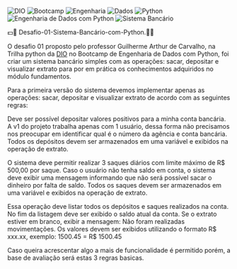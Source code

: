 ![DIO](https://img.shields.io/badge/DIO-FF9900?style=for-the-badge&logo=dio&logoColor=white) ![Bootcamp](https://img.shields.io/badge/Bootcamp-4B8BBE?style=for-the-badge&logo=bootstrap&logoColor=white) ![Engenharia](https://img.shields.io/badge/Engenharia-4B8BBE?style=for-the-badge&logo=engineering&logoColor=white) ![Dados](https://img.shields.io/badge/Dados-00A3E0?style=for-the-badge&logo=data&logoColor=white) ![Python](https://img.shields.io/badge/python-3670A0?style=for-the-badge&logo=python&logoColor=ffdd54) ![Engenharia de Dados com Python](https://img.shields.io/badge/Engenharia%20de%20Dados%20com%20Python-3670A0?style=for-the-badge&logo=python&logoColor=ffdd54) ![Sistema Bancário](https://img.shields.io/badge/Sistema%20Bancário-30A3DC?style=for-the-badge&logo=bank&logoColor=white)


💵:bank: Desafio-01-Sistema-Bancário-com-Python.:bank:💵

O desafio 01 proposto pelo professor Guilherme Arthur de Carvalho, na Trilha python da [DIO](https://www.dio.me) no Bootcamp de Engenharia de Dados com Python, foi criar um sistema bancário simples com as operações: sacar, depositar e visualizar extrato para por em prática os conhecimentos adquiridos no módulo fundamentos.

Para a primeira versão do sistema devemos implementar apenas as operações: sacar, depositar e visualizar extrato de acordo com as seguintes regras:

Deve ser possível depositar valores positivos para a minha conta bancária. A v1 do projeto trabalha apenas com 1 usuário, dessa forma não precisamos nos preocupar em identificar qual é o número da agência e conta bancária. Todos os depósitos devem ser armazenados em uma variável e exibidos na operação de extrato.

O sistema deve permitir realizar 3 saques diários com limite máximo de R$ 500,00 por saque. Caso o usuário não tenha saldo em conta, o sistema deve exibir uma mensagem informando que não será possível sacar o dinheiro por falta de saldo. Todos os saques devem ser armazenados em uma variável e exibidos na operação de extrato.

Essa operação deve listar todos os depósitos e saques realizados na conta. No fim da listagem deve ser exibido o saldo atual da conta. Se o extrato estiver em branco, exibir a mensagem: Não foram realizadas movimentações.
Os valores devem ser exibidos utilizando o formato R$ xxx.xx, exemplo:
1500.45 = R$ 1500.45

Caso queira acrescentar algo a mais de funcionalidade é permitido porém, a base de avaliação será estas 3 regras basicas.




